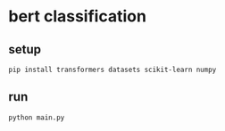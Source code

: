 # bert classification

## setup

```shell
pip install transformers datasets scikit-learn numpy
```

## run

```shell
python main.py
```
